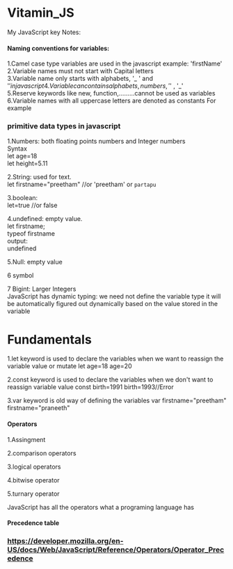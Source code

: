 # Vitamin_JS
My JavaScript key Notes:

#### Naming conventions for variables:

1.Camel case type variables are used in the javascript example: 'firstName'  
2.Variable names must not start with Capital letters  
3.Variable name only starts with alphabets, '_ ' and '$' in javascript  
4.Variable can contains alphabets, numbers, '$' , '_'  
5.Reserve keywords like new, function,.........cannot be used as variables  
6.Variable names with all uppercase letters are denoted as constants For example  

### primitive data types in javascript

1.Numbers: both floating points numbers and Integer numbers  
Syntax  
let age=18  
let height=5.11  

2.String: used for text.  
let firstname="preetham" //or 'preetham' or `partapu`  

3.boolean:  
let=true //or false  

4.undefined: empty value.  
let firstname;  
typeof firstname  
output:  
undefined  

5.Null: empty value  

6 symbol  

7 Bigint: Larger Integers  
JavaScript has dynamic typing: we need not define the variable type it will be automatically figured out dynamically based on the value stored in the variable

# Fundamentals
1.let keyword is used to declare the variables when we want to reassign the variable value or  mutate
let age=18
age=20

2.const keyword is used to declare the variables when we don't want to reassign variable value
const birth=1991
birth=1993//Error

3.var keyword is old way of defining the variables
var firstname="preetham"
firstname="praneeth"

#### Operators

1.Assingment

2.comparison operators

3.logical operators

4.bitwise operator

5.turnary operator

JavaScript has all the operators what a programing language has

#### Precedence table

### https://developer.mozilla.org/en-US/docs/Web/JavaScript/Reference/Operators/Operator_Precedence



